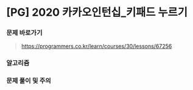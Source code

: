 # [PG]  2020 카카오인턴십_키패드 누르기 

### 문제 바로가기

>  https://programmers.co.kr/learn/courses/30/lessons/67256

### 알고리즘

> 

### 문제 풀이 및 주의

>